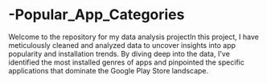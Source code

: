 # -Popular_App_Categories
Welcome to the repository for my data analysis projectIn this project, I have meticulously cleaned and analyzed data to uncover insights into app popularity and installation trends. By diving deep into the data, I've identified the most installed genres of apps and pinpointed the specific applications that dominate the Google Play Store landscape.
